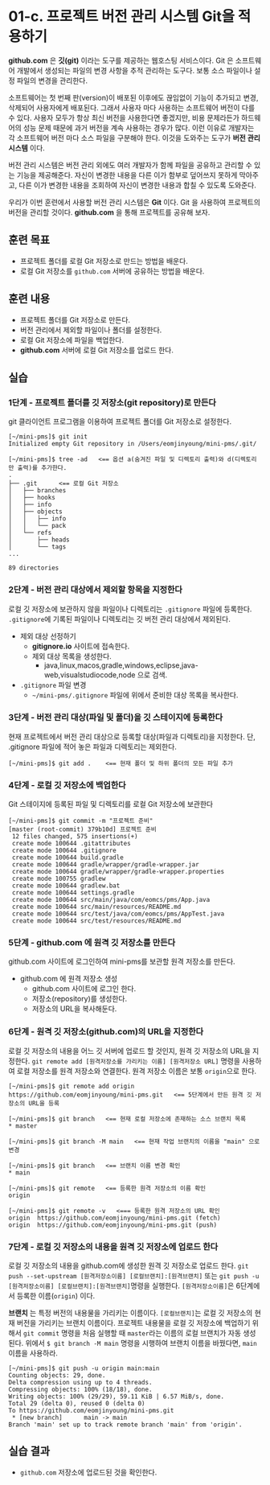 # 01-c. 프로젝트 버전 관리 시스템 Git을 적용하기

**github.com** 은 **깃(git)** 이라는 도구를 제공하는 웹호스팅 서비스이다.
Git 은 소프트웨어 개발에서 생성되는 파일의 변경 사항을 추적 관리하는 도구다.
보통 소스 파일이나 설정 파일의 변경을 관리한다.

소프트웨어는 첫 번째 판(version)이 배포된 이후에도 끊임없이 기능이 추가되고 변경, 삭제되어 사용자에게 배포된다.
그래서 사용자 마다 사용하는 소프트웨어 버전이 다를 수 있다.
사용자 모두가 항상 최신 버전을 사용한다면 좋겠지만,
비용 문제라든가 하드웨어의 성능 문제 때문에 과거 버전을 계속 사용하는 경우가 많다.
이런 이유로 개발자는 각 소프트웨어 버전 마다 소스 파일을 구분해야 한다.
이것을 도와주는 도구가 **버전 관리 시스템** 이다.

버전 관리 시스템은 버전 관리 외에도 여러 개발자가 함께 파일을 공유하고 관리할 수 있는 기능을 제공해준다.
자신이 변경한 내용을 다른 이가 함부로 덮어쓰지 못하게 막아주고,
다른 이가 변경한 내용을 조회하여 자신이 변경한 내용과 합칠 수 있도록 도와준다.

우리가 이번 훈련에서 사용할 버전 관리 시스템은 **Git** 이다.
Git 을 사용하여 프로젝트의 버전을 관리할 것이다.
**github.com** 을 통해 프로젝트를 공유해 보자.

## 훈련 목표

- 프로젝트 폴더를 로컬 Git 저장소로 만드는 방법을 배운다.
- 로컬 Git 저장소를 `github.com` 서버에 공유하는 방법을 배운다.

## 훈련 내용

- 프로젝트 폴더를 Git 저장소로 만든다.
- 버전 관리에서 제외할 파일이나 폴더를 설정한다.
- 로컬 Git 저장소에 파일을 백업한다.
- **github.com** 서버에 로컬 Git 저장소를 업로드 한다.

## 실습

### 1단계 - 프로젝트 폴더를 깃 저장소(git repository)로 만든다

git 클라이언트 프로그램을 이용하여 프로젝트 폴더를 Git 저장소로 설정한다.

```console
[~/mini-pms]$ git init
Initialized empty Git repository in /Users/eomjinyoung/mini-pms/.git/

[~/mini-pms]$ tree -ad   <== 옵션 a(숨겨진 파일 및 디렉토리 출력)와 d(디렉토리만 출력)를 추가한다.
.
├── .git      <== 로컬 Git 저장소
│   ├── branches
│   ├── hooks
│   ├── info
│   ├── objects
│   │   ├── info
│   │   └── pack
│   └── refs
│       ├── heads
│       └── tags
...

89 directories
```

### 2단계 - 버전 관리 대상에서 제외할 항목을 지정한다

로컬 깃 저장소에 보관하지 않을 파일이나 디렉토리는 `.gitignore` 파일에 등록한다.
`.gitignore`에 기록된 파일이나 디렉토리는 깃 버전 관리 대상에서 제외된다.

- 제외 대상 선정하기
  - **gitignore.io** 사이트에 접속한다.
  - 제외 대상 목록을 생성한다.
    - java,linux,macos,gradle,windows,eclipse,java-web,visualstudiocode,node 으로 검색.
- `.gitignore` 파일 변경
  - `~/mini-pms/.gitignore` 파일에 위에서 준비한 대상 목록을 복사한다.

### 3단계 - 버전 관리 대상(파일 및 폴더)을 깃 스테이지에 등록한다

현재 프로젝트에서 버전 관리 대상으로 등록할 대상(파일과 디렉토리)을 지정한다.
단, .gitignore 파일에 적어 놓은 파일과 디렉토리는 제외한다.

```console
[~/mini-pms]$ git add .    <== 현재 폴더 및 하위 폴더의 모든 파일 추가
```

### 4단계 - 로컬 깃 저장소에 백업한다

Git 스테이지에 등록된 파일 및 디렉토리를 로컬 Git 저장소에 보관한다

```console
[~/mini-pms]$ git commit -m "프로젝트 준비"
[master (root-commit) 379b10d] 프로젝트 준비
 12 files changed, 575 insertions(+)
 create mode 100644 .gitattributes
 create mode 100644 .gitignore
 create mode 100644 build.gradle
 create mode 100644 gradle/wrapper/gradle-wrapper.jar
 create mode 100644 gradle/wrapper/gradle-wrapper.properties
 create mode 100755 gradlew
 create mode 100644 gradlew.bat
 create mode 100644 settings.gradle
 create mode 100644 src/main/java/com/eomcs/pms/App.java
 create mode 100644 src/main/resources/README.md
 create mode 100644 src/test/java/com/eomcs/pms/AppTest.java
 create mode 100644 src/test/resources/README.md
```

### 5단계 - **github.com** 에 원격 깃 저장소를 만든다

github.com 사이트에 로그인하여 mini-pms를 보관할 원격 저장소를 만든다.

- github.com 에 원격 저장소 생성
  - github.com 사이트에 로그인 한다.
  - 저장소(repository)를 생성한다.
  - 저장소의 URL을 복사해둔다.

### 6단계 - 원격 깃 저장소(github.com)의 URL을 지정한다

로컬 깃 저장소의 내용을 어느 깃 서버에 업로드 할 것인지, 원격 깃 저장소의 URL을 지정한다.
`git remote add [원격저장소를 가리키는 이름] [원격저장소 URL]` 명령을 사용하여
로컬 저장소를 원격 저장소와 연결한다.
원격 저장소 이름은 보통 `origin`으로 한다.

```console
[~/mini-pms]$ git remote add origin https://github.com/eomjinyoung/mini-pms.git   <== 5단계에서 만든 원격 깃 저장소의 URL을 등록

[~/mini-pms]$ git branch   <== 현재 로컬 저장소에 존재하는 소스 브랜치 목록
* master

[~/mini-pms]$ git branch -M main   <== 현재 작업 브랜치의 이름을 "main" 으로 변경

[~/mini-pms]$ git branch   <== 브랜치 이름 변경 확인
* main

[~/mini-pms]$ git remote   <== 등록한 원격 저장소의 이름 확인
origin

[~/mini-pms]$ git remote -v   <=== 등록한 원격 저장소의 URL 확인
origin	https://github.com/eomjinyoung/mini-pms.git (fetch)
origin	https://github.com/eomjinyoung/mini-pms.git (push)
```

### 7단계 - 로컬 깃 저장소의 내용을 원격 깃 저장소에 업로드 한다

로컬 깃 저장소의 내용을 github.com에 생성한 원격 깃 저장소로 업로드 한다.
`git push --set-upstream [원격저장소이름] [로컬브랜치]:[원격브랜치]`
또는 `git push -u [원격저장소이름] [로컬브랜치]:[원격브랜치]`명령을 실행한다.
`[원격저장소이름]`은 6단계에서 등록한 이름(`origin`) 이다.

**브랜치** 는 특정 버전의 내용물을 가리키는 이름이다.
`[로컬브랜치]`는 로컬 깃 저장소의 현재 버전을 가리키는 브랜치 이름이다.
프로젝트 내용물을 로컬 깃 저장소에 백업하기 위해서 `git commit` 명령을 처음 실행할 때
`master`라는 이름의 로컬 브랜치가 자동 생성된다.
위에서 `$ git branch -M main` 명령을 시행하여 브랜치 이름을 바꿨다면,
`main` 이름을 사용하라.

```console
[~/mini-pms]$ git push -u origin main:main
Counting objects: 29, done.
Delta compression using up to 4 threads.
Compressing objects: 100% (18/18), done.
Writing objects: 100% (29/29), 59.11 KiB | 6.57 MiB/s, done.
Total 29 (delta 0), reused 0 (delta 0)
To https://github.com/eomjinyoung/mini-pms.git
 * [new branch]      main -> main
Branch 'main' set up to track remote branch 'main' from 'origin'.

```

## 실습 결과

- `github.com` 저장소에 업로드된 것을 확인한다.
